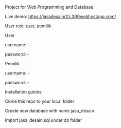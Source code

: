 Project for Web Programming and Database


Live demo: https://jasadesainr2z.000webhostapp.com/

User role: user, pemilik

User

username: -

password: -

Pemilik

username: -

password: -

Installation guides:

Clone this repo to your local folder

Create new database with name jasa_desain

Import jasa_desain.sql under db folder
